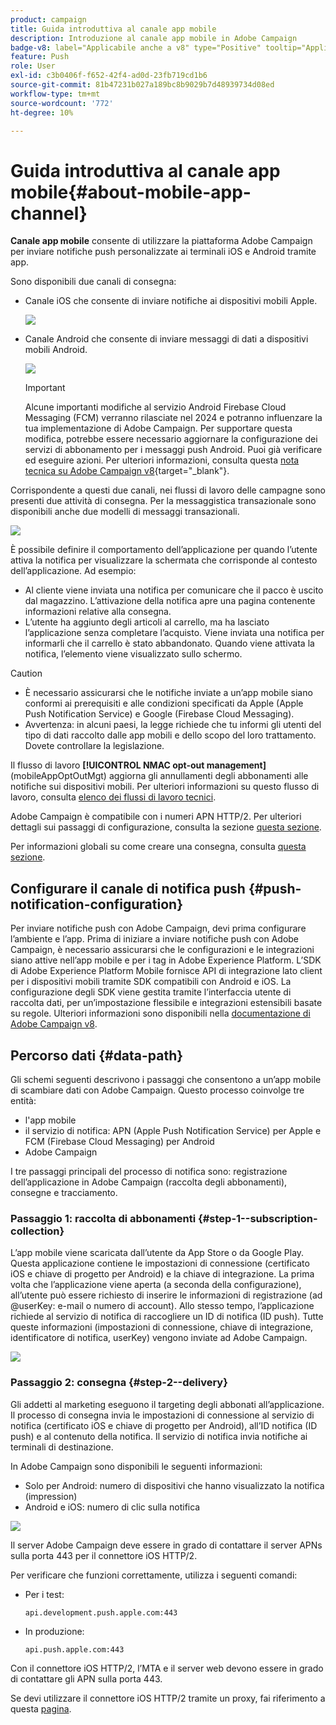 ```yaml
---
product: campaign
title: Guida introduttiva al canale app mobile
description: Introduzione al canale app mobile in Adobe Campaign
badge-v8: label="Applicabile anche a v8" type="Positive" tooltip="Applicabile anche a Campaign v8"
feature: Push
role: User
exl-id: c3b0406f-f652-42f4-ad0d-23fb719cd1b6
source-git-commit: 81b47231b027a189bc8b9029b7d48939734d08ed
workflow-type: tm+mt
source-wordcount: '772'
ht-degree: 10%

---
```


# Guida introduttiva al canale app mobile{#about-mobile-app-channel}

**Canale app mobile** consente di utilizzare la piattaforma Adobe Campaign per inviare notifiche push personalizzate ai terminali iOS e Android tramite app.

Sono disponibili due canali di consegna:

* Canale iOS che consente di inviare notifiche ai dispositivi mobili Apple.

  ![](assets/nmac_intro_2.png)

* Canale Android che consente di inviare messaggi di dati a dispositivi mobili Android.

  ![](assets/nmac_intro_1.png)

  >[!IMPORTANT]
  >
  >Alcune importanti modifiche al servizio Android Firebase Cloud Messaging (FCM) verranno rilasciate nel 2024 e potranno influenzare la tua implementazione di Adobe Campaign. Per supportare questa modifica, potrebbe essere necessario aggiornare la configurazione dei servizi di abbonamento per i messaggi push Android. Puoi già verificare ed eseguire azioni. Per ulteriori informazioni, consulta questa [nota tecnica su Adobe Campaign v8](https://experienceleague.adobe.com/docs/campaign/technotes-ac/tn-new/push-technote.html?lang=it){target="_blank"}.

Corrispondente a questi due canali, nei flussi di lavoro delle campagne sono presenti due attività di consegna. Per la messaggistica transazionale sono disponibili anche due modelli di messaggi transazionali.

![](assets/nmac_intro_3.png)


È possibile definire il comportamento dell’applicazione per quando l’utente attiva la notifica per visualizzare la schermata che corrisponde al contesto dell’applicazione. Ad esempio:

* Al cliente viene inviata una notifica per comunicare che il pacco è uscito dal magazzino. L’attivazione della notifica apre una pagina contenente informazioni relative alla consegna.
* L’utente ha aggiunto degli articoli al carrello, ma ha lasciato l’applicazione senza completare l’acquisto. Viene inviata una notifica per informarli che il carrello è stato abbandonato. Quando viene attivata la notifica, l’elemento viene visualizzato sullo schermo.

>[!CAUTION]
>
>* È necessario assicurarsi che le notifiche inviate a un’app mobile siano conformi ai prerequisiti e alle condizioni specificati da Apple (Apple Push Notification Service) e Google (Firebase Cloud Messaging).
>* Avvertenza: in alcuni paesi, la legge richiede che tu informi gli utenti del tipo di dati raccolto dalle app mobili e dello scopo del loro trattamento. Dovete controllare la legislazione.

Il flusso di lavoro **[!UICONTROL NMAC opt-out management]** (mobileAppOptOutMgt) aggiorna gli annullamenti degli abbonamenti alle notifiche sui dispositivi mobili. Per ulteriori informazioni su questo flusso di lavoro, consulta [elenco dei flussi di lavoro tecnici](../../workflow/using/about-technical-workflows.md).

Adobe Campaign è compatibile con i numeri APN HTTP/2. Per ulteriori dettagli sui passaggi di configurazione, consulta la sezione [questa sezione](configuring-the-mobile-application.md).

Per informazioni globali su come creare una consegna, consulta [questa sezione](steps-about-delivery-creation-steps.md).


## Configurare il canale di notifica push {#push-notification-configuration}

Per inviare notifiche push con Adobe Campaign, devi prima configurare l’ambiente e l’app. Prima di iniziare a inviare notifiche push con Adobe Campaign, è necessario assicurarsi che le configurazioni e le integrazioni siano attive nell’app mobile e per i tag in Adobe Experience Platform. L’SDK di Adobe Experience Platform Mobile fornisce API di integrazione lato client per i dispositivi mobili tramite SDK compatibili con Android e iOS. La configurazione degli SDK viene gestita tramite l’interfaccia utente di raccolta dati, per un’impostazione flessibile e integrazioni estensibili basate su regole. Ulteriori informazioni sono disponibili nella [documentazione di Adobe Campaign v8](https://experienceleague.adobe.com/it/docs/campaign/campaign-v8/send/push/push-settings).


## Percorso dati {#data-path}

Gli schemi seguenti descrivono i passaggi che consentono a un’app mobile di scambiare dati con Adobe Campaign. Questo processo coinvolge tre entità:

* l&#39;app mobile
* il servizio di notifica: APN (Apple Push Notification Service) per Apple e FCM (Firebase Cloud Messaging) per Android
* Adobe Campaign

I tre passaggi principali del processo di notifica sono: registrazione dell’applicazione in Adobe Campaign (raccolta degli abbonamenti), consegne e tracciamento.

### Passaggio 1: raccolta di abbonamenti {#step-1--subscription-collection}

L’app mobile viene scaricata dall’utente da App Store o da Google Play. Questa applicazione contiene le impostazioni di connessione (certificato iOS e chiave di progetto per Android) e la chiave di integrazione. La prima volta che l’applicazione viene aperta (a seconda della configurazione), all’utente può essere richiesto di inserire le informazioni di registrazione (ad @userKey: e-mail o numero di account). Allo stesso tempo, l’applicazione richiede al servizio di notifica di raccogliere un ID di notifica (ID push). Tutte queste informazioni (impostazioni di connessione, chiave di integrazione, identificatore di notifica, userKey) vengono inviate ad Adobe Campaign.

![](assets/nmac_register_view.png)

### Passaggio 2: consegna {#step-2--delivery}

Gli addetti al marketing eseguono il targeting degli abbonati all’applicazione. Il processo di consegna invia le impostazioni di connessione al servizio di notifica (certificato iOS e chiave di progetto per Android), all’ID notifica (ID push) e al contenuto della notifica. Il servizio di notifica invia notifiche ai terminali di destinazione.

In Adobe Campaign sono disponibili le seguenti informazioni:

* Solo per Android: numero di dispositivi che hanno visualizzato la notifica (impression)
* Android e iOS: numero di clic sulla notifica

![](assets/nmac_delivery_view.png)

Il server Adobe Campaign deve essere in grado di contattare il server APNs sulla porta 443 per il connettore iOS HTTP/2.

Per verificare che funzioni correttamente, utilizza i seguenti comandi:

* Per i test:

  ```
  api.development.push.apple.com:443
  ```

* In produzione:

  ```
  api.push.apple.com:443
  ```

Con il connettore iOS HTTP/2, l’MTA e il server web devono essere in grado di contattare gli APN sulla porta 443.

Se devi utilizzare il connettore iOS HTTP/2 tramite un proxy, fai riferimento a questa [pagina](../../installation/using/file-res-management.md#proxy-connection-configuration).
